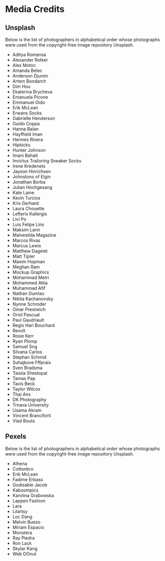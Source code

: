 # Media Credits

## Unsplash

Below is the list of photographers in alphabetical order whose photographs were used from the copyright-free image repository Unsplash.

- Aditya Romansa
- Alexander Rotker
- Alex Motoc
- Amanda Belec
- Anderson Djumin
- Artem Bondarch
- Dim Hou
- Ekaterina Brycheva
- Emanuela Picone
- Emmanuel Gido
- Erik McLean
- Erwans Socks
- Gabrielle Henderson
- Guido Coppa
- Hanna Balan
- Hayffield Iman
- Hermes Rivera
- Hipkicks
- Hunter Johnson
- Imani Bahati
- Invictus Trailoring Sneaker Socks
- Irene Kredenets
- Jayson Hinrichsen
- Johnstons of Elgin
- Jonathan Borba
- Julian Hochgesang
- Kate Laine
- Kevin Turcios
- Kris Gerhard
- Laura Chouette
- Lefteris Kallergis
- Livi Po
- Luis Felipe Lins
- Maksim Larin
- Malvestida Magazine
- Marcos Rivas
- Marcus Lewis
- Matthew Dagelet
- Matt Tipler
- Maxim Hopman
- Meghan Ram
- Mockup Graphics
- Mohammad Metri
- Mohammed Attia
- Muhammad Afif
- Nathan Dumlao
- Nikita Kachanovsky
- Nynne Schroder
- Omar Prestwich
- Oriol Pascual
- Paul Gaudriault
- Regis Hari Bouchard
- Revolt
- Rosie Kerr
- Ryan Plomp
- Samuel Sng
- Silvana Carlos
- Stephan Schmid
- Suhajkove Fffpraix
- Sven Bradsma
- Taisiia Shestopal
- Tamas Pap
- Tavis Beck
- Taylor Wilcox
- Thai Anx
- DK Photography
- Trnava University
- Usama Akram
- Vincent Branciforti
- Vlad Bouts

## Pexels

Below is the list of photographers in alphabetical order whose photographs were used from the copyright-free image repository Unsplash.

- Athena
- Cottonbro
- Erik McLean
- Fadime Erbass
- Godisable Jacob
- Kaboompics
- Karolina Grabowska
- Lappen Fashion
- Lara
- Lilartsy
- Loc Dang
- Melvin Buezo
- Miriam Espacio
- Monstera
- Ray Piedra
- Ron Lack
- Skylar Kang
- Web DOnut
